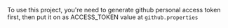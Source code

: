 To use this project, you're need to generate github personal access token first, then put it on as ACCESS_TOKEN value at `github.properties`

